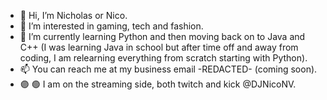 - 👋 Hi, I’m Nicholas or Nico.
- 👀 I’m interested in gaming, tech and fashion.
- 🌱 I’m currently learning Python and then moving back on to Java and C++ (I was learning Java in school but after time off and away from coding, I am relearning everything from scratch starting with Python).
- 📫 You can reach me at my business email -REDACTED- (coming soon).
- 🟣 🟢 I am on the streaming side, both twitch and kick @DJNicoNV.

<!---
DJNicoNV/DJNicoNV is a ✨ special ✨ repository because its `README.md` (this file) appears on your GitHub profile.
You can click the Preview link to take a look at your changes.
--->
